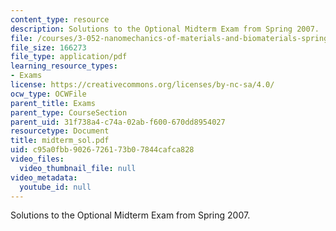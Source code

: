 ```yaml
---
content_type: resource
description: Solutions to the Optional Midterm Exam from Spring 2007.
file: /courses/3-052-nanomechanics-of-materials-and-biomaterials-spring-2007/c95a0fbb9026726173b07844cafca828_midterm_sol.pdf
file_size: 166273
file_type: application/pdf
learning_resource_types:
- Exams
license: https://creativecommons.org/licenses/by-nc-sa/4.0/
ocw_type: OCWFile
parent_title: Exams
parent_type: CourseSection
parent_uid: 31f738a4-c74a-02ab-f600-670dd8954027
resourcetype: Document
title: midterm_sol.pdf
uid: c95a0fbb-9026-7261-73b0-7844cafca828
video_files:
  video_thumbnail_file: null
video_metadata:
  youtube_id: null
---
```

Solutions to the Optional Midterm Exam from Spring 2007.